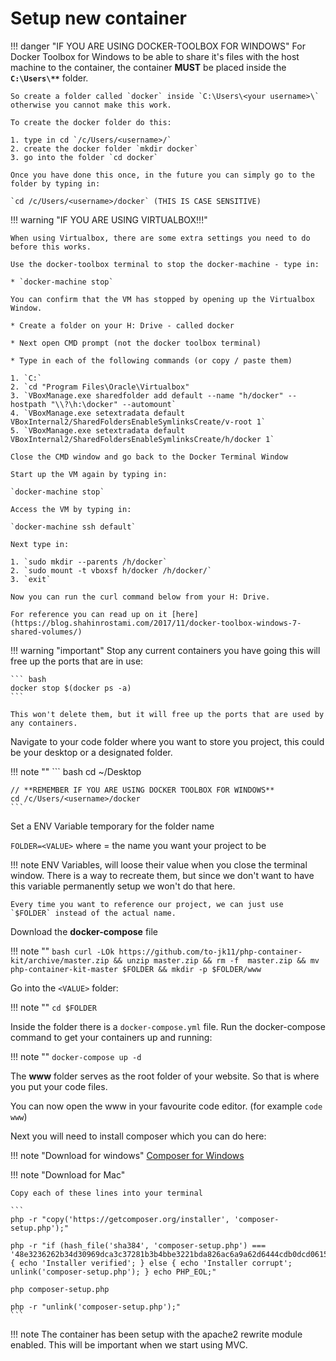 # Setup new container

!!! danger "IF YOU ARE USING DOCKER-TOOLBOX FOR WINDOWS"
    For Docker Toolbox for Windows to be able to share it's files with the host machine to the container, the container **MUST** be placed inside the **`C:\Users\**`** folder.

    So create a folder called `docker` inside `C:\Users\<your username>\` otherwise you cannot make this work.

    To create the docker folder do this:

    1. type in cd `/c/Users/<username>/`
    2. create the docker folder `mkdir docker`
    3. go into the folder `cd docker`

    Once you have done this once, in the future you can simply go to the folder by typing in:

    `cd /c/Users/<username>/docker` (THIS IS CASE SENSITIVE)


!!! warning "IF YOU ARE USING VIRTUALBOX!!!"

    When using Virtualbox, there are some extra settings you need to do before this works.

    Use the docker-toolbox terminal to stop the docker-machine - type in:

    * `docker-machine stop`

    You can confirm that the VM has stopped by opening up the Virtualbox Window.

    * Create a folder on your H: Drive - called docker

    * Next open CMD prompt (not the docker toolbox terminal)

    * Type in each of the following commands (or copy / paste them)

    1. `C:`
    2. `cd "Program Files\Oracle\Virtualbox"
    3. `VBoxManage.exe sharedfolder add default --name "h/docker" --hostpath "\\?\h:\docker" --automount`
    4. `VBoxManage.exe setextradata default VBoxInternal2/SharedFoldersEnableSymlinksCreate/v-root 1`
    5. `VBoxManage.exe setextradata default VBoxInternal2/SharedFoldersEnableSymlinksCreate/h/docker 1`

    Close the CMD window and go back to the Docker Terminal Window

    Start up the VM again by typing in:

    `docker-machine stop`

    Access the VM by typing in:
    
    `docker-machine ssh default`

    Next type in:

    1. `sudo mkdir --parents /h/docker`
    2. `sudo mount -t vboxsf h/docker /h/docker/`
    3. `exit`

    Now you can run the curl command below from your H: Drive.

    For reference you can read up on it [here](https://blog.shahinrostami.com/2017/11/docker-toolbox-windows-7-shared-volumes/)



!!! warning "important"
    Stop any current containers you have going this will free up the ports that are in use:

    ``` bash
    docker stop $(docker ps -a)
    ```

    This won't delete them, but it will free up the ports that are used by any containers.

Navigate to your code folder where you want to store you project, this could be your desktop or a designated folder.

!!! note ""
    ``` bash
    cd ~/Desktop

    // **REMEMBER IF YOU ARE USING DOCKER TOOLBOX FOR WINDOWS**
    cd /c/Users/<username>/docker
    ```



Set a ENV Variable temporary for the folder name

`FOLDER=<VALUE>` where <VALUE> = the name you want your project to be

!!! note
    ENV Variables, will loose their value when you close the terminal window. There is a way to recreate them, but since we don't want to have this variable permanently setup we won't do that here.

    Every time you want to reference our project, we can just use `$FOLDER` instead of the actual name.

Download the **docker-compose** file

!!! note ""
    ``` bash
    curl -LOk https://github.com/to-jk11/php-container-kit/archive/master.zip && unzip master.zip && rm -f  master.zip && mv php-container-kit-master $FOLDER && mkdir -p $FOLDER/www
    ```

Go into the `<VALUE>` folder:

!!! note ""
    ```
    cd $FOLDER
    ```

Inside the folder there is a `docker-compose.yml` file.
Run the docker-compose command to get your containers up and running:

!!! note ""
    ```
    docker-compose up -d
    ```

The **www** folder serves as the root folder of your website. So that is where you put your code files.

You can now open the www in your favourite code editor. (for example `code www`)

Next you will need to install composer which you can do here:

!!! note "Download for windows"
    [Composer for Windows](https://getcomposer.org/Composer-Setup.exe)

!!! note "Download for Mac"

    Copy each of these lines into your terminal
   
    ```
    php -r "copy('https://getcomposer.org/installer', 'composer-setup.php');"
    
    php -r "if (hash_file('sha384', 'composer-setup.php') === '48e3236262b34d30969dca3c37281b3b4bbe3221bda826ac6a9a62d6444cdb0dcd0615698a5cbe587c3f0fe57a54d8f5') { echo 'Installer verified'; } else { echo 'Installer corrupt'; unlink('composer-setup.php'); } echo PHP_EOL;"
    
    php composer-setup.php
    
    php -r "unlink('composer-setup.php');"
    ```


!!! note
    The container has been setup with the apache2 rewrite module enabled. This will be important when we start using MVC.